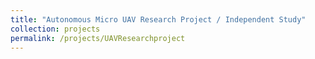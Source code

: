 ```yaml
---
title: "Autonomous Micro UAV Research Project / Independent Study"
collection: projects
permalink: /projects/UAVResearchproject
---
```

